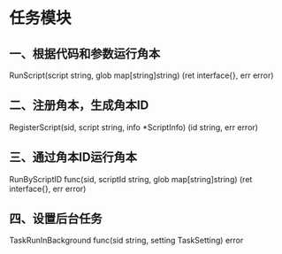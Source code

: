 任务模块
========  
## 一、根据代码和参数运行角本 
RunScript(script string, glob map[string]string) (ret interface{}, err error) 
## 二、注册角本，生成角本ID 
RegisterScript(sid, script string, info *ScriptInfo) (id string, err error)
## 三、通过角本ID运行角本 
RunByScriptID       func(sid, scriptId string, glob map[string]string) (ret interface{}, err error)
## 四、设置后台任务 
TaskRunInBackground func(sid string, setting TaskSetting) error